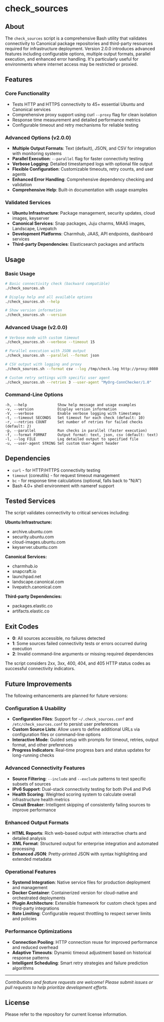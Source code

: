 # check_sources

## About

The `check_sources` script is a comprehensive Bash utility that validates connectivity to Canonical package repositories and third-party resources required for infrastructure deployment. Version 2.0.0 introduces advanced features including configurable options, multiple output formats, parallel execution, and enhanced error handling. It's particularly useful for environments where internet access may be restricted or proxied.

## Features

### Core Functionality

- Tests HTTP and HTTPS connectivity to 45+ essential Ubuntu and Canonical services
- Comprehensive proxy support using curl `--proxy` flag for clean isolation
- Response time measurement and detailed performance metrics
- Configurable timeout and retry mechanisms for reliable testing

### Advanced Options (v2.0.0)

- **Multiple Output Formats**: Text (default), JSON, and CSV for integration with monitoring systems
- **Parallel Execution**: `--parallel` flag for faster connectivity testing
- **Verbose Logging**: Detailed timestamped logs with optional file output
- **Flexible Configuration**: Customizable timeouts, retry counts, and user agents
- **Enhanced Error Handling**: Comprehensive dependency checking and validation
- **Comprehensive Help**: Built-in documentation with usage examples

### Validated Services

- **Ubuntu Infrastructure**: Package management, security updates, cloud images, keyserver
- **Canonical Services**: Snap packages, Juju charms, MAAS images, Landscape, Livepatch
- **Development Platforms**: Charmhub, JAAS, API endpoints, dashboard services  
- **Third-party Dependencies**: Elasticsearch packages and artifacts

## Usage

### Basic Usage

```bash
# Basic connectivity check (backward compatible)
./check_sources.sh

# Display help and all available options
./check_sources.sh --help

# Show version information
./check_sources.sh --version
```

### Advanced Usage (v2.0.0)

```bash
# Verbose mode with custom timeout
./check_sources.sh --verbose --timeout 15

# Parallel execution with JSON output
./check_sources.sh --parallel --format json

# CSV output with logging and proxy
./check_sources.sh --format csv --log /tmp/check.log http://proxy:8080

# Custom retry settings with specific user agent
./check_sources.sh --retries 3 --user-agent "MyOrg-ConnChecker/1.0"
```

### Command-Line Options

```
-h, --help              Show help message and usage examples
-v, --version           Display version information  
-V, --verbose           Enable verbose logging with timestamps
-t, --timeout SECONDS   Set timeout for each check (default: 10)
-r, --retries COUNT     Set number of retries for failed checks (default: 2)
-p, --parallel          Run checks in parallel (faster execution)
-f, --format FORMAT     Output format: text, json, csv (default: text)  
-l, --log FILE          Log detailed output to specified file
-u, --user-agent STRING Set custom User-Agent header
```

## Dependencies

- `curl` - for HTTP/HTTPS connectivity testing
- `timeout` (coreutils) - for request timeout management  
- `bc` - for response time calculations (optional, falls back to "N/A")
- Bash 4.0+ shell environment with nameref support

## Tested Services

The script validates connectivity to critical services including:

**Ubuntu Infrastructure:**

- archive.ubuntu.com
- security.ubuntu.com
- cloud-images.ubuntu.com
- keyserver.ubuntu.com

**Canonical Services:**

- charmhub.io
- snapcraft.io
- launchpad.net
- landscape.canonical.com
- livepatch.canonical.com

**Third-party Dependencies:**

- packages.elastic.co
- artifacts.elastic.co

## Exit Codes

- **0**: All sources accessible, no failures detected
- **1**: Some sources failed connectivity tests or errors occurred during execution  
- **2**: Invalid command-line arguments or missing required dependencies

The script considers 2xx, 3xx, 400, 404, and 405 HTTP status codes as successful connectivity indicators.

## Future Improvements

The following enhancements are planned for future versions:

### Configuration & Usability

- **Configuration Files**: Support for `~/.check_sources.conf` and `/etc/check_sources.conf` to persist user preferences
- **Custom Source Lists**: Allow users to define additional URLs via configuration files or command-line options
- **Interactive Mode**: Guided setup with prompts for timeout, retries, output format, and other preferences
- **Progress Indicators**: Real-time progress bars and status updates for long-running checks

### Advanced Connectivity Features  

- **Source Filtering**: `--include` and `--exclude` patterns to test specific subsets of sources
- **IPv6 Support**: Dual-stack connectivity testing for both IPv4 and IPv6
- **Health Scoring**: Weighted scoring system to calculate overall infrastructure health metrics
- **Circuit Breaker**: Intelligent skipping of consistently failing sources to improve performance

### Enhanced Output Formats

- **HTML Reports**: Rich web-based output with interactive charts and detailed analysis
- **XML Format**: Structured output for enterprise integration and automated processing  
- **Enhanced JSON**: Pretty-printed JSON with syntax highlighting and extended metadata

### Operational Features

- **Systemd Integration**: Native service files for production deployment and management
- **Docker Container**: Containerized version for cloud-native and orchestrated deployments
- **Plugin Architecture**: Extensible framework for custom check types and third-party integrations
- **Rate Limiting**: Configurable request throttling to respect server limits and policies

### Performance Optimizations

- **Connection Pooling**: HTTP connection reuse for improved performance and reduced overhead
- **Adaptive Timeouts**: Dynamic timeout adjustment based on historical response patterns  
- **Intelligent Scheduling**: Smart retry strategies and failure prediction algorithms

---

*Contributions and feature requests are welcome! Please submit issues or pull requests to help prioritize development efforts.*

## License

Please refer to the repository for current license information.
